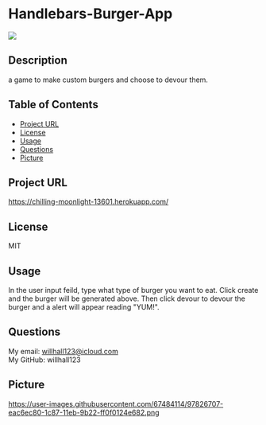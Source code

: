 # Handlebars-Burger-App

  ![](https://img.shields.io/badge/license-MIT-blue.svg)
## Description
  a game to make custom burgers and choose to devour them.
## Table of Contents
* [Project URL](#project-url)
* [License](#license)
* [Usage](#usage)
* [Questions](#questions)
* [Picture](#picture)

## Project URL
  https://chilling-moonlight-13601.herokuapp.com/
  <br />
## License 
  MIT
  <br />
## Usage
  In the user input feild, type what type of burger you want to eat. Click create and the burger will be generated above. Then click devour to devour the burger and a alert will appear reading "YUM!".
  <br />
## Questions
  My email: willhall123@icloud.com
  <br />
  My GitHub: willhall123
  <br />
## Picture
  
https://user-images.githubusercontent.com/67484114/97826707-eac6ec80-1c87-11eb-9b22-ff0f0124e682.png
